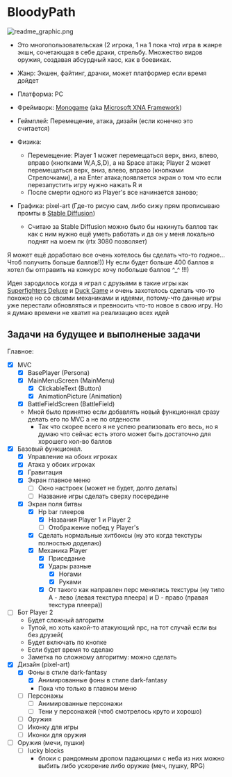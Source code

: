 # BloodyPath

![readme_graphic.png](https://i.imgur.com/nlxxV2P.png)

- Это многопользовательская (2 игрока, 1 на 1 пока что) игра в жанре экшн, сочетающая в себе драки, стрельбу. Множество видов оружия, создавая абсурдный хаос, как в боевиках.

- Жанр: Экшен, файтинг, драчки, может платформер если время дойдет

- Платформа: PC

- Фреймворк: [Monogame](https://github.com/MonoGame/MonoGame) (aka [Microsoft XNA Framework](https://en.wikipedia.org/wiki/Microsoft_XNA))

- Геймплей: Перемещение, атака, дизайн (если конечно это считается)

- Физика:
    - Перемещение: Player 1 может перемещаться верх, вниз, влево, вправо (кнопками W,A,S,D), а на Space атака; Player 2 может перемещаться верх, вниз, влево, вправо (кнопками Стрелочками), а на Enter атака;появляется экран о том что если перезапустить игру нужно нажать R и
    - После смерти одного из Player's  все начинается заново;

- Графика: pixel-art (Где-то рисую сам, либо сижу прям прописываю промты в [Stable Diffusion](https://github.com/AUTOMATIC1111/stable-diffusion-webui))
    - Считаю за Stable Diffusion можно было бы накинуть баллов так как с ним нужно ещё уметь работать и да он у меня локально поднят на моем пк (rtx 3080 позволяет)

Я может ещё доработаю все очень хотелось бы сделать что-то годное... Чтоб получить больше баллов!)) Ну если будет больше 400 баллов я хотел бы отправить на конкурс хочу побольше баллов ^_^ !!!)

Идея зародилось когда я играл с друзьями в такие игры как [Superfighters Deluxe](https://store.steampowered.com/app/855860/Superfighters_Deluxe/) и [Duck Game](https://store.steampowered.com/app/312530/Duck_Game/) и очень захотелось сделать что-то похожое но со своими механиками и идеями, потому-что данные игры уже перестали обновляться и превносить что-то новое в свою игру. Но я думаю времени не хватит на реализацию всех идей

## Задачи на будущее и выполненые задачи

Главное:

- [x] MVC
    - [x] BasePlayer (Persona)
    - [x] MainMenuScreen (MainMenu)
        - [x] ClickableText (Button)
        - [x] AnimationPicture (Animation)
    - [x] BattleFieldScreen (BattleField)
    - Мной было принятно если добавлять новый функционнал сразу делать его по MVC а не по отдености
        - Так что скорее всего я не успею реализовать его весь, но я думаю что сейчас есть этого может быть достаточно для хорошего кол-во баллов
- [x] Базовый функционал.
    - [x] Управление на обоих игроках
    - [x] Атака у обоих игроках
    - [x] Гравитация
    - [x] Экран главное меню
        - [ ] Окно настроек (может не будет, долго делать)
        - [ ] Название игры сделать сверху посередине
    - [x] Экран поля битвы
        - [x] Hp bar плееров
            - [x] Названия Player 1 и Player 2
            - [ ] Отображение побед у Player's
        - [x] Сделать нормальные хитбоксы (ну это когда текстуры полностью доделаю)
        - [x] Механика Player
            - [x] Приседание
            - [x] Удары разные
                - [x] Ногами
                - [x] Руками
            - [x] От такого как направлен перс менялись текстуры (ну типо A - лево (левая текстура плеера) и D - право (правая текстура плеера))
- [ ] Бот Player 2
    - Будет сложный алгоритм
    - Тупой, но хоть какой-то атакующий npc, на тот случай если вы без друзей(
    - Будет включать по кнопке
    - Если будет время то сделаю
    - Заметка по сложному алгоритму: можно сделать 
- [x] Дизайн (pixel-art)
    - [x] Фоны в стиле dark-fantasy
        - [x] Анимированные фоны в стиле dark-fantasy
        - Пока что только в главном меню
    - [ ] Персонажы
        - [ ] Анимированные персонажи
        - [ ] Тени у персонажей (чтоб смотрелось круто и хорошо)
    - [ ] Оружия
    - [ ] Иконку для игры
    - [ ] Иконки для оружия
- [ ] Оружия (мечи, пушки)
    - [ ] lucky blocks 
        - блоки с рандомным дропом падающими с неба из них можно выбить либо ускорение либо оружие (меч, пушку, RPG)